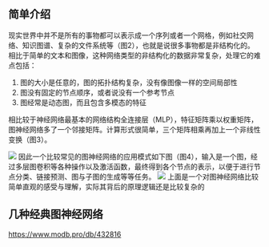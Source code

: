 ## 简单介绍

现实世界中并不是所有的事物都可以表示成一个序列或者一个网格，例如社交网络、知识图谱、复杂的文件系统等（图2），也就是说很多事物都是非结构化的。
相比于简单的文本和图像，这种网络类型的非结构化的数据非常复杂，处理它的难点包括：
1. 图的大小是任意的，图的拓扑结构复杂，没有像图像一样的空间局部性
2. 图没有固定的节点顺序，或者说没有一个参考节点
3. 图经常是动态图，而且包含多模态的特征

相比较于神经网络最基本的网络结构全连接层（MLP），特征矩阵乘以权重矩阵，图神经网络多了一个邻接矩阵。计算形式很简单，三个矩阵相乘再加上一个非线性变换（图3）。

![](https://oss-emcsprod-public.modb.pro/wechatSpider/modb_20220712_420861c2-01d3-11ed-ac10-fa163eb4f6be.png)
因此一个比较常见的图神经网络的应用模式如下图（图4），输入是一个图，经过多层图卷积等各种操作以及激活函数，最终得到各个节点的表示，以便于进行节点分类、链接预测、图与子图的生成等等任务。
![](https://oss-emcsprod-public.modb.pro/wechatSpider/modb_20220712_42175bbe-01d3-11ed-ac10-fa163eb4f6be.png)
上面是一个对图神经网络比较简单直观的感受与理解，实际其背后的原理逻辑还是比较复杂的

## 几种经典图神经网络

https://www.modb.pro/db/432816
